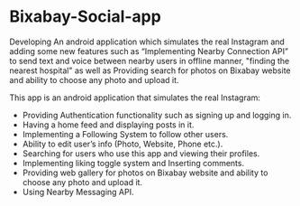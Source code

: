 # Bixabay-Social-app
Developing An android application which simulates the real Instagram and adding some new features such as “Implementing Nearby Connection API” to send text and voice between nearby users in offline manner,  "finding the nearest hospital" as well as Providing search  for photos on Bixabay website and ability to choose any photo and upload it.


This app is an android application that simulates the real Instagram:

- Providing Authentication functionality such as signing up and logging in.
- Having a home feed and displaying posts in it.
- Implementing a Following System to follow other users.
- Ability to edit user’s info (Photo, Website, Phone etc.).
- Searching for users who use this app and viewing their profiles.
- Implementing liking toggle system and Inserting comments.
- Providing web gallery for photos on Bixabay website and ability to choose any photo and upload it.
- Using Nearby Messaging API.
